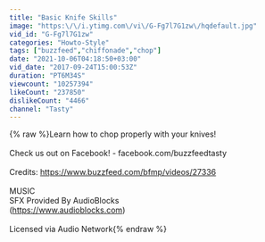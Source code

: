 ```yaml
---
title: "Basic Knife Skills"
image: "https:\/\/i.ytimg.com\/vi\/G-Fg7l7G1zw\/hqdefault.jpg"
vid_id: "G-Fg7l7G1zw"
categories: "Howto-Style"
tags: ["buzzfeed","chiffonade","chop"]
date: "2021-10-06T04:18:50+03:00"
vid_date: "2017-09-24T15:00:53Z"
duration: "PT6M34S"
viewcount: "10257394"
likeCount: "237850"
dislikeCount: "4466"
channel: "Tasty"
---
```

{% raw %}Learn how to chop properly with your knives!<br /><br />Check us out on Facebook! - facebook.com/buzzfeedtasty<br /><br />Credits: <a rel="nofollow" target="blank" href="https://www.buzzfeed.com/bfmp/videos/27336">https://www.buzzfeed.com/bfmp/videos/27336</a><br /><br />MUSIC<br />SFX Provided By AudioBlocks<br />(<a rel="nofollow" target="blank" href="https://www.audioblocks.com)">https://www.audioblocks.com)</a><br /><br />Licensed via Audio Network{% endraw %}
